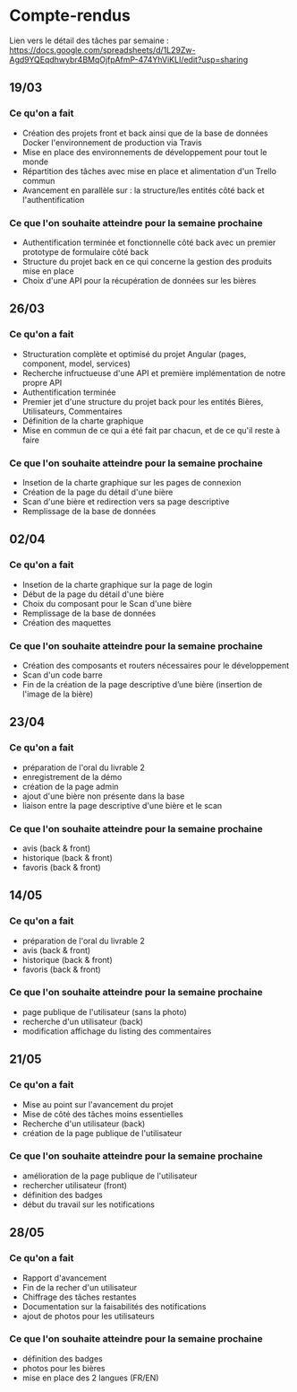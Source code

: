# Compte-rendus

Lien vers le détail des tâches par semaine : 
https://docs.google.com/spreadsheets/d/1L29Zw-Agd9YQEqdhwybr4BMqOjfpAfmP-474YhViKLI/edit?usp=sharing

## 19/03

### Ce qu'on a fait

- Création des projets front et back ainsi que de la base de données Docker l'environnement de production via Travis
- Mise en place des environnements de développement pour tout le monde
- Répartition des tâches avec mise en place et alimentation d'un Trello commun
- Avancement en parallèle sur : la structure/les entités côté back et l'authentification

### Ce que l'on souhaite atteindre pour la semaine prochaine

- Authentification terminée et fonctionnelle côté back avec un premier prototype de formulaire côté back
- Structure du projet back en ce qui concerne la gestion des produits mise en place
- Choix d'une API pour la récupération de données sur les bières

## 26/03

### Ce qu'on a fait

- Structuration complète et optimisé du projet Angular (pages, component, model, services)
- Recherche infructueuse d'une API et première implémentation de notre propre API
- Authentification terminée
- Premier jet d'une structure du projet back pour les entités Bières, Utilisateurs, Commentaires
- Définition de la charte graphique
- Mise en commun de ce qui a été fait par chacun, et de ce qu'il reste à faire

### Ce que l'on souhaite atteindre pour la semaine prochaine

- Insetion de la charte graphique sur les pages de connexion
- Création de la page du détail d'une bière
- Scan d'une bière et redirection vers sa page descriptive
- Remplissage de la base de données

## 02/04

### Ce qu'on a fait

- Insetion de la charte graphique sur la page de login
- Début de la page du détail d'une bière
- Choix du  composant pour le Scan d'une bière
- Remplissage de la base de données
- Création des maquettes

### Ce que l'on souhaite atteindre pour la semaine prochaine
- Création des composants et routers nécessaires pour le développement
- Scan d'un code barre
- Fin de la création de la page descriptive d’une bière (insertion de l'image de la bière)


## 23/04

### Ce qu'on a fait

- préparation de l'oral du livrable 2
- enregistrement de la démo
- création de la page admin
- ajout d'une bière non présente dans la base
- liaison entre la page descriptive d'une bière et le scan

### Ce que l'on souhaite atteindre pour la semaine prochaine
- avis (back & front)
- historique (back & front)
- favoris (back & front)


## 14/05

### Ce qu'on a fait

- préparation de l'oral du livrable 2
- avis (back & front)
- historique (back & front)
- favoris (back & front)

### Ce que l'on souhaite atteindre pour la semaine prochaine
- page publique de l'utilisateur (sans la photo)
- recherche d'un utilisateur (back)
- modification affichage du listing des commentaires

## 21/05

### Ce qu'on a fait

- Mise au point sur l'avancement du projet
- Mise de côté des tâches moins essentielles 
- Recherche d'un utilisateur (back)
- création de la page publique de l'utilisateur

### Ce que l'on souhaite atteindre pour la semaine prochaine
- amélioration de la page publique de l'utilisateur
- rechercher utilisateur (front)
- définition des badges
- début du travail sur les notifications

## 28/05

### Ce qu'on a fait

- Rapport d'avancement
- Fin de la recher d'un utilisateur
- Chiffrage des tâches restantes
- Documentation sur la faisabilités des notifications
- ajout de photos pour les utilisateurs

### Ce que l'on souhaite atteindre pour la semaine prochaine
- définition des badges
- photos pour les bières
- mise en place des 2 langues (FR/EN)


